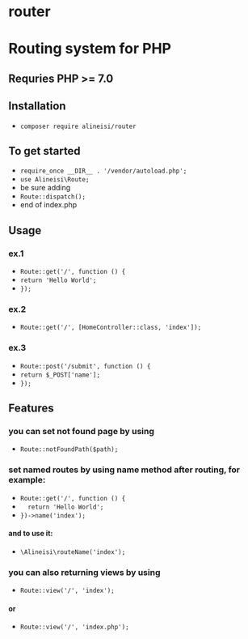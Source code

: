 # router
# Routing system for PHP
## Requries PHP >= 7.0
## Installation
- `composer require alineisi/router`
## To get started
- `require_once __DIR__ . '/vendor/autoload.php';`
- `use Alineisi\Route;`
- be sure adding
- `Route::dispatch();`
- end of index.php
## Usage
### ex.1
- `Route::get('/', function () {`
- `return 'Hello World';`
- `});`
### ex.2
- `Route::get('/', [HomeController::class, 'index']);`
### ex.3
- `Route::post('/submit', function () {`
- `return $_POST['name'];`
- `});`
## Features
### you can set not found page by using 
- `Route::notFoundPath($path);`
### set named routes by using name method after routing, for example:
- ` Route::get('/', function () { `
- `   return 'Hello World'; `
- ` })->name('index'); `
#### and to use it:
- `\Alineisi\routeName('index');`
### you can also returning views by using
- `Route::view('/', 'index');`
#### or
- `Route::view('/', 'index.php');`

